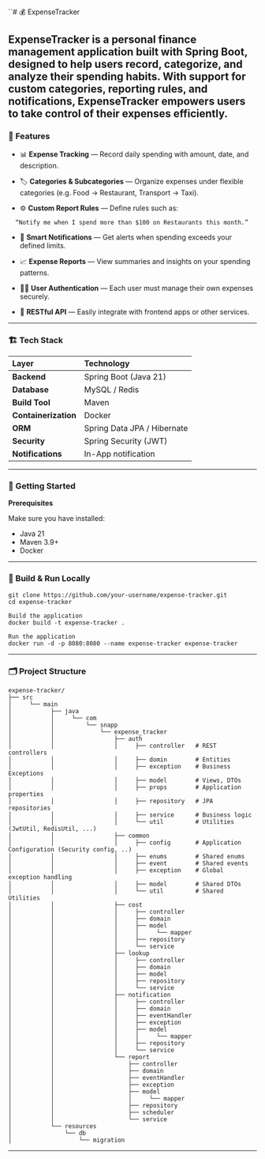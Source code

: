 ``# 💰 ExpenseTracker

**ExpenseTracker** is a personal finance management application built with Spring Boot, designed to help users record, categorize, and analyze their spending habits.
With support for custom categories, reporting rules, and notifications, ExpenseTracker empowers users to take control of their expenses efficiently.
---
### 🧩 Features

* 📊 **Expense Tracking** — Record daily spending with amount, date, and description.

* 🏷️ **Categories & Subcategories** — Organize expenses under flexible categories (e.g. Food → Restaurant, Transport → Taxi).

* ⚙️ **Custom Report Rules** — Define rules such as:

`   “Notify me when I spend more than $100 on Restaurants this month.”
`
* 🔔 **Smart Notifications** — Get alerts when spending exceeds your defined limits.

* 📈 **Expense Reports** — View summaries and insights on your spending patterns.

* 🧑‍💻 **User Authentication** — Each user must manage their own expenses securely.

* 🧾 **RESTful API** — Easily integrate with frontend apps or other services.

---

### 🏗️ Tech Stack
| Layer                       | Technology                  |
|:----------------------------|:----------------------------|
| **Backend**                 | Spring Boot (Java 21)       |
| **Database**                | MySQL / Redis               |
| **Build Tool**              | Maven                       |
| **Containerization**        | Docker                      |
| **ORM**                     | Spring Data JPA / Hibernate |
| **Security**                | Spring Security (JWT)       |
| **Notifications**           | In-App notification         |

---
### 🚀 Getting Started
**Prerequisites**

Make sure you have installed:
* Java 21
* Maven 3.9+
* Docker
---

### 🧱 Build & Run Locally

```Clone the repository
git clone https://github.com/your-username/expense-tracker.git
cd expense-tracker

Build the application
docker build -t expense-tracker .

Run the application
docker run -d -p 8080:8080 --name expense-tracker expense-tracker
```

---
### 🗂️ Project Structure

```
expense-tracker/
├── src
│     └── main
│           ├── java
│           │     └── com
│           │         └── snapp
│           │             └── expense_tracker
│           │                 ├── auth
│           │                 │     ├── controller   # REST controllers
│           │                 │     ├── domin        # Entities
│           │                 │     ├── exception    # Business Exceptions
│           │                 │     ├── model        # Views, DTOs
│           │                 │     ├── props        # Application properties
│           │                 │     ├── repository   # JPA repositories
│           │                 │     ├── service      # Business logic
│           │                 │     └── util         # Utilities (JwtUtil, RedisUtil, ...)
│           │                 ├── common
│           │                 │     ├── config       # Application Configuration (Security config, ..)
│           │                 │     ├── enums        # Shared enums
│           │                 │     ├── event        # Shared events
│           │                 │     ├── exception    # Global exception handling
│           │                 │     ├── model        # Shared DTOs
│           │                 │     └── util         # Shared Utilities
│           │                 ├── cost
│           │                 │     ├── controller
│           │                 │     ├── domain
│           │                 │     ├── model
│           │                 │     │     └── mapper
│           │                 │     ├── repository
│           │                 │     └── service
│           │                 ├── lookup
│           │                 │     ├── controller
│           │                 │     ├── domain
│           │                 │     ├── model
│           │                 │     ├── repository
│           │                 │     └── service
│           │                 ├── notification
│           │                 │     ├── controller
│           │                 │     ├── domain
│           │                 │     ├── eventHandler
│           │                 │     ├── exception
│           │                 │     ├── model
│           │                 │     │     └── mapper
│           │                 │     ├── repository
│           │                 │     └── service
│           │                 └── report
│           │                     ├── controller
│           │                     ├── domain
│           │                     ├── eventHandler
│           │                     ├── exception
│           │                     ├── model
│           │                     │     └── mapper
│           │                     ├── repository
│           │                     ├── scheduler
│           │                     └── service
│           └── resources
│               └── db
│                   └── migration
```

---
